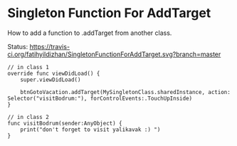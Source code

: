# Singleton Function For AddTarget
How to add a function to .addTarget from another class.

Status:
https://travis-ci.org/fatihyildizhan/SingletonFunctionForAddTarget.svg?branch=master

    // in class 1
    override func viewDidLoad() {
        super.viewDidLoad()
       
        btnGotoVacation.addTarget(MySingletonClass.sharedInstance, action: Selector("visitBodrum:"), forControlEvents:.TouchUpInside)
    }
    
    // in class 2
    func visitBodrum(sender:AnyObject) {
        print("don't forget to visit yalikavak :) ")
    }
